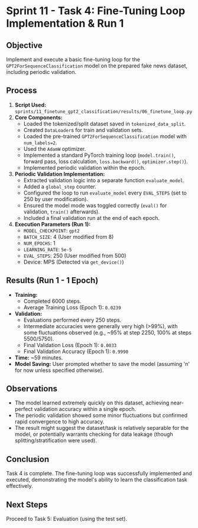 # Sprint 11 - Task 4: Fine-Tuning Loop Implementation & Run 1

## Objective

Implement and execute a basic fine-tuning loop for the `GPT2ForSequenceClassification` model on the prepared fake news dataset, including periodic validation.

## Process

1.  **Script Used:** `sprints/11_finetune_gpt2_classification/results/06_finetune_loop.py`
2.  **Core Components:**
    - Loaded the tokenized/split dataset saved in `tokenized_data_split`.
    - Created `DataLoader`s for train and validation sets.
    - Loaded the pre-trained `GPT2ForSequenceClassification` model with `num_labels=2`.
    - Used the `AdamW` optimizer.
    - Implemented a standard PyTorch training loop (`model.train()`, forward pass, loss calculation, `loss.backward()`, `optimizer.step()`).
    - Implemented periodic validation within the epoch.
3.  **Periodic Validation Implementation:**
    - Extracted validation logic into a separate function `evaluate_model`.
    - Added a `global_step` counter.
    - Configured the loop to run `evaluate_model` every `EVAL_STEPS` (set to 250 by user modification).
    - Ensured the model mode was toggled correctly (`eval()` for validation, `train()` afterwards).
    - Included a final validation run at the end of each epoch.
4.  **Execution Parameters (Run 1):**
    - `MODEL_CHECKPOINT`: `gpt2`
    - `BATCH_SIZE`: 4 (User modified from 8)
    - `NUM_EPOCHS`: 1
    - `LEARNING_RATE`: `5e-5`
    - `EVAL_STEPS`: 250 (User modified from 500)
    - Device: MPS (Detected via `get_device()`)

## Results (Run 1 - 1 Epoch)

- **Training:**
  - Completed 6000 steps.
  - Average Training Loss (Epoch 1): `0.0239`
- **Validation:**
  - Evaluations performed every 250 steps.
  - Intermediate accuracies were generally very high (>99%), with some fluctuations observed (e.g., ~95% at step 2250, 100% at steps 5500/5750).
  - Final Validation Loss (Epoch 1): `0.0033`
  - Final Validation Accuracy (Epoch 1): `0.9990`
- **Time:** ~59 minutes.
- **Model Saving:** User prompted whether to save the model (assuming 'n' for now unless specified otherwise).

## Observations

- The model learned extremely quickly on this dataset, achieving near-perfect validation accuracy within a single epoch.
- The periodic validation showed some minor fluctuations but confirmed rapid convergence to high accuracy.
- The result might suggest the dataset/task is relatively separable for the model, or potentially warrants checking for data leakage (though splitting/stratification were used).

## Conclusion

Task 4 is complete. The fine-tuning loop was successfully implemented and executed, demonstrating the model's ability to learn the classification task effectively.

## Next Steps

Proceed to Task 5: Evaluation (using the test set).
